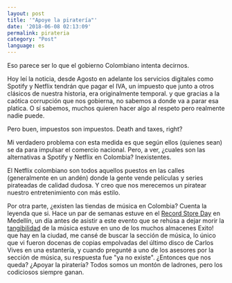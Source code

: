 ```yaml
---
layout: post
title: '"Apoye la piratería"'
date: '2018-06-08 02:13:09'
permalink: pirateria
category: "Post"
language: es
---
```


Eso parece ser lo que el gobierno Colombiano intenta decirnos.

Hoy leí la noticia, desde Agosto en adelante los servicios digitales como Spotify y Netflix tendrán que pagar el IVA, un impuesto que junto a otros clásicos de nuestra historia, era originalmente temporal. y que gracias a la caótica corrupción que nos gobierna, no sabemos a donde va a parar esa platica. O sí sabemos, muchos quieren hacer algo al respeto pero realmente nadie puede.

Pero buen, impuestos son impuestos. Death and taxes, right? 

Mi verdadero problema con esta medida es que según ellos (quienes sean) se da para impulsar el comercio nacional. Pero, a ver, ¿cuales son las alternativas a Spotify y Netflix en Colombia? Inexistentes. 

El Netflix colombiano son todos aquellos puestos en las calles (generalmente en un andén) donde la gente vende películas y series pirateadas de calidad dudosa. Y creo que nos merecemos un piratear nuestro entretenimiento con más estilo.

Por otra parte, ¿existen las tiendas de música en Colombia? Cuenta la leyenda que si. Hace un par de semanas estuve en el [Record Store Day](/rsd-2018) en Medellín, un día antes de asistir a este evento que se rehúsa a dejar morir la [tangibilidad](/conveniencia-tangibilidad) de la música estuve en uno de los muchos almacenes Exito! que hay en la ciudad, me cansé de buscar la sección de música, lo único que vi fueron docenas de copias empolvadas del último disco de Carlos Vives en una estantería, y cuando pregunté a uno de los asesores por la sección de música, su respuesta fue "ya no existe". ¿Entonces que nos queda? ¿Apoyar la piratería? Todos somos un montón de ladrones, pero los codiciosos siempre ganan.